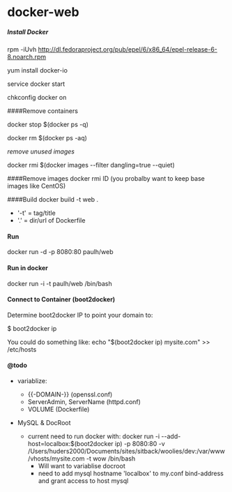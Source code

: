 docker-web
==========

##### Install Docker
rpm -iUvh http://dl.fedoraproject.org/pub/epel/6/x86_64/epel-release-6-8.noarch.rpm

yum install docker-io

service docker start

chkconfig docker on

####Remove containers

docker stop $(docker ps -q)

docker rm $(docker ps -aq)

*remove unused images*

docker rmi $(docker images --filter dangling=true --quiet)

####Remove images
docker rmi ID  (you probalby want to keep base images like CentOS)

####Build
docker build -t web .

- '-t' = tag/title
- '.' = dir/url of Dockerfile

#### Run

docker run -d -p 8080:80 paulh/web

#### Run in docker
docker run -i -t paulh/web /bin/bash

#### Connect to Container (boot2docker)
Determine boot2docker IP to point your domain to:

$ boot2docker ip

You could do something like:
echo "$(boot2docker ip) mysite.com" >> /etc/hosts


#### @todo
- variablize:
  - {{-DOMAIN-}} (openssl.conf)
  - ServerAdmin, ServerName (httpd.conf)
  - VOLUME (Dockerfile)

- MySQL & DocRoot
  - current need to run docker with: docker run -i --add-host=localbox:$(boot2docker ip) -p 8080:80 -v /Users/huders2000/Documents/sites/sitback/woolies/dev:/var/www/vhosts/mysite.com -t wow /bin/bash
  	- Will want to variablise docroot
  	- need to add mysql hostname 'localbox' to my.conf bind-address and grant access to host mysql

 
